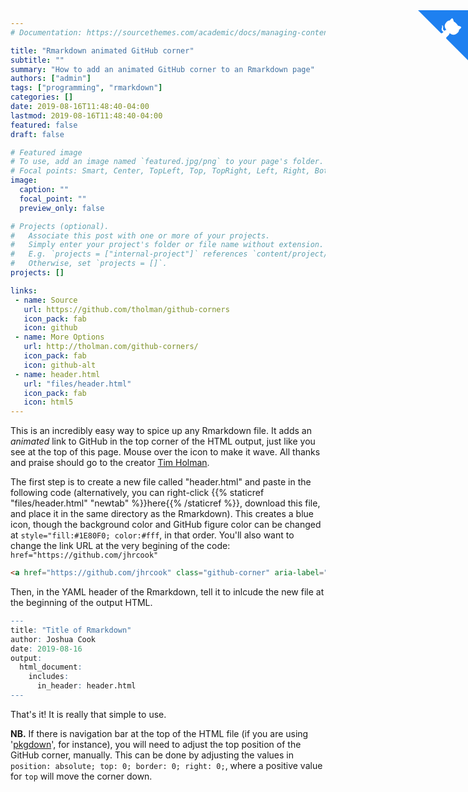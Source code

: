 ```yaml
---
# Documentation: https://sourcethemes.com/academic/docs/managing-content/

title: "Rmarkdown animated GitHub corner"
subtitle: ""
summary: "How to add an animated GitHub corner to an Rmarkdown page"
authors: ["admin"]
tags: ["programming", "rmarkdown"]
categories: []
date: 2019-08-16T11:48:40-04:00
lastmod: 2019-08-16T11:48:40-04:00
featured: false
draft: false

# Featured image
# To use, add an image named `featured.jpg/png` to your page's folder.
# Focal points: Smart, Center, TopLeft, Top, TopRight, Left, Right, BottomLeft, Bottom, BottomRight.
image:
  caption: ""
  focal_point: ""
  preview_only: false

# Projects (optional).
#   Associate this post with one or more of your projects.
#   Simply enter your project's folder or file name without extension.
#   E.g. `projects = ["internal-project"]` references `content/project/deep-learning/index.md`.
#   Otherwise, set `projects = []`.
projects: []

links:
 - name: Source
   url: https://github.com/tholman/github-corners
   icon_pack: fab
   icon: github
 - name: More Options
   url: http://tholman.com/github-corners/
   icon_pack: fab
   icon: github-alt
 - name: header.html
   url: "files/header.html"
   icon_pack: fab
   icon: html5
---
```


<!-- GitHub corner link -->
<a href="https://github.com/jhrcook" class="github-corner" aria-label="View source on GitHub"><svg width="80" height="80" viewBox="0 0 250 250" style="fill:#1E80F0; color:#fff; position: absolute; top: 50; border: 0; right: 0;" aria-hidden="true"><path d="M0,0 L115,115 L130,115 L142,142 L250,250 L250,0 Z"></path><path d="M128.3,109.0 C113.8,99.7 119.0,89.6 119.0,89.6 C122.0,82.7 120.5,78.6 120.5,78.6 C119.2,72.0 123.4,76.3 123.4,76.3 C127.3,80.9 125.5,87.3 125.5,87.3 C122.9,97.6 130.6,101.9 134.4,103.2" fill="currentColor" style="transform-origin: 130px 106px;" class="octo-arm"></path><path d="M115.0,115.0 C114.9,115.1 118.7,116.5 119.8,115.4 L133.7,101.6 C136.9,99.2 139.9,98.4 142.2,98.6 C133.8,88.0 127.5,74.4 143.8,58.0 C148.5,53.4 154.0,51.2 159.7,51.0 C160.3,49.4 163.2,43.6 171.4,40.1 C171.4,40.1 176.1,42.5 178.8,56.2 C183.1,58.6 187.2,61.8 190.9,65.4 C194.5,69.0 197.7,73.2 200.1,77.6 C213.8,80.2 216.3,84.9 216.3,84.9 C212.7,93.1 206.9,96.0 205.4,96.6 C205.1,102.4 203.0,107.8 198.3,112.5 C181.9,128.9 168.3,122.5 157.7,114.1 C157.9,116.9 156.7,120.9 152.7,124.9 L141.0,136.5 C139.8,137.7 141.6,141.9 141.8,141.8 Z" fill="currentColor" class="octo-body"></path></svg></a><style>.github-corner:hover .octo-arm{animation:octocat-wave 560ms ease-in-out}@keyframes octocat-wave{0%,100%{transform:rotate(0)}20%,60%{transform:rotate(-25deg)}40%,80%{transform:rotate(10deg)}}@media (max-width:500px){.github-corner:hover .octo-arm{animation:none}.github-corner .octo-arm{animation:octocat-wave 560ms ease-in-out}}</style>

This is an incredibly easy way to spice up any Rmarkdown file. It adds an *animated* link to GitHub in the top corner of the HTML output, just like you see at the top of this page. Mouse over the icon to make it wave. All thanks and praise should go to the creator [Tim Holman](https://github.com/tholman).

The first step is to create a new file called "header.html" and paste in the following code (alternatively, you can right-click {{% staticref "files/header.html" "newtab" %}}here{{% /staticref %}}, download this file, and place it in the same directory as the Rmarkdown). This creates a blue icon, though the background color and GitHub figure color can be changed at `style="fill:#1E80F0; color:#fff`, in that order. You'll also want to change the link URL at the very begining of the code: `href="https://github.com/jhrcook"`

```html
<a href="https://github.com/jhrcook" class="github-corner" aria-label="View source on GitHub"><svg width="80" height="80" viewBox="0 0 250 250" style="fill:#1E80F0; color:#fff; position: absolute; top: 0; border: 0; right: 0;" aria-hidden="true"><path d="M0,0 L115,115 L130,115 L142,142 L250,250 L250,0 Z"></path><path d="M128.3,109.0 C113.8,99.7 119.0,89.6 119.0,89.6 C122.0,82.7 120.5,78.6 120.5,78.6 C119.2,72.0 123.4,76.3 123.4,76.3 C127.3,80.9 125.5,87.3 125.5,87.3 C122.9,97.6 130.6,101.9 134.4,103.2" fill="currentColor" style="transform-origin: 130px 106px;" class="octo-arm"></path><path d="M115.0,115.0 C114.9,115.1 118.7,116.5 119.8,115.4 L133.7,101.6 C136.9,99.2 139.9,98.4 142.2,98.6 C133.8,88.0 127.5,74.4 143.8,58.0 C148.5,53.4 154.0,51.2 159.7,51.0 C160.3,49.4 163.2,43.6 171.4,40.1 C171.4,40.1 176.1,42.5 178.8,56.2 C183.1,58.6 187.2,61.8 190.9,65.4 C194.5,69.0 197.7,73.2 200.1,77.6 C213.8,80.2 216.3,84.9 216.3,84.9 C212.7,93.1 206.9,96.0 205.4,96.6 C205.1,102.4 203.0,107.8 198.3,112.5 C181.9,128.9 168.3,122.5 157.7,114.1 C157.9,116.9 156.7,120.9 152.7,124.9 L141.0,136.5 C139.8,137.7 141.6,141.9 141.8,141.8 Z" fill="currentColor" class="octo-body"></path></svg></a><style>.github-corner:hover .octo-arm{animation:octocat-wave 560ms ease-in-out}@keyframes octocat-wave{0%,100%{transform:rotate(0)}20%,60%{transform:rotate(-25deg)}40%,80%{transform:rotate(10deg)}}@media (max-width:500px){.github-corner:hover .octo-arm{animation:none}.github-corner .octo-arm{animation:octocat-wave 560ms ease-in-out}}</style>
```

Then, in the YAML header of the Rmarkdown, tell it to inlcude the new file at the beginning of the output HTML.

```r
---
title: "Title of Rmarkdown"
author: Joshua Cook
date: 2019-08-16
output:
  html_document:
    includes:
      in_header: header.html
---
```

That's it! It is really that simple to use.

**NB.** If there is navigation bar at the top of the HTML file (if you are using '[pkgdown](https://pkgdown.r-lib.org)', for instance), you will need to adjust the top position of the GitHub corner, manually. This can be done by adjusting the values in `position: absolute; top: 0; border: 0; right: 0;`, where a positive value for `top` will move the corner down.

